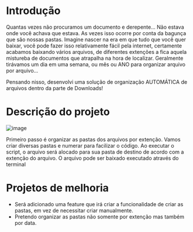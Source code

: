 # Introdução

Quantas vezes não procuramos um documento e derepente... Não estava onde você achava que estava. As vezes isso ocorre por conta da bagunça que são nossas pastas. Imagine nascer na era em que tudo que você quer baixar, você pode fazer isso relativamente fácil pela internet, certamente acabamos baixando vários arquivos, de diferentes extenções a fica aquela mistureba de documentos que atrapalha na hora de localizar. Geralmente tirávamos um dia em uma semana, ou mês ou ANO para organizar arquivo por arquivo...

Pensando nisso, desenvolvi uma solução de organização AUTOMÁTICA de arquivos dentro da parte de Downloads!

# Descrição do projeto

![image](https://user-images.githubusercontent.com/85235525/174888504-0d29c0c5-1188-4a31-93dc-fc5517345c2a.png)

Primeiro passo é organizar as pastas dos arquivos por extenção. Vamos criar diversas pastas e numerar para facilizar o código.
Ao executar o script, o arquivo será alocado para sua pasta de destino de acordo com a extenção do arquivo. 
O arquivo pode ser baixado executado através do terminal

# Projetos de melhoria

* Será adicionado uma feature que irá criar a funcionalidade de criar as pastas, em vez de necessitar criar manualmente.
* Pretendo organizar as pastas não somente por extenção mas também por data.

